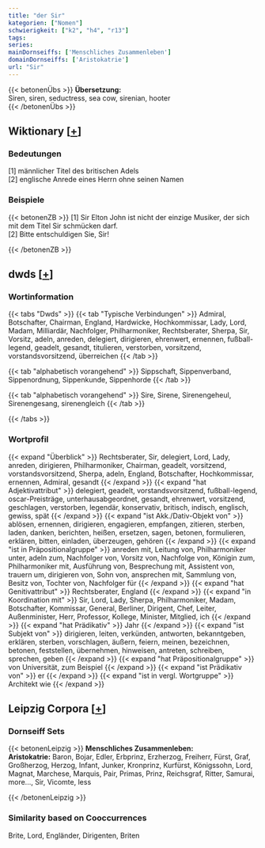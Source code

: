 ```yaml
---
title: "der Sir"
kategorien: ["Nomen"]
schwierigkeit: ["k2", "h4", "r13"]
tags:
series:
mainDornseiffs: ['Menschliches Zusammenleben']
domainDornseiffs: ['Aristokatrie']
url: "Sir"
---
```


{{< betonenÜbs >}}
**Übersetzung:**  
Siren, siren, seductress, sea cow, sirenian, hooter  
{{< /betonenÜbs >}}

## Wiktionary [[+](https://de.wiktionary.org/wiki/Sir)]

### Bedeutungen
[1] männlicher Titel des britischen Adels  
[2] englische Anrede eines Herrn ohne seinen Namen  

### Beispiele
{{< betonenZB >}}
[1] Sir Elton John ist nicht der einzige Musiker, der sich mit dem Titel Sir schmücken darf.  
[2] Bitte entschuldigen Sie, Sir!  

{{< /betonenZB >}}


## dwds [[+](https://www.dwds.de/wb/Sir)]

### Wortinformation
{{< tabs "Dwds" >}}
{{< tab "Typische Verbindungen" >}}
Admiral, Botschafter, Chairman, England, Hardwicke, Hochkommissar, Lady, Lord, Madam, Milliardär, Nachfolger, Philharmoniker, Rechtsberater, Sherpa, Sir, Vorsitz, adeln, anreden, delegiert, dirigieren, ehrenwert, ernennen, fußball-legend, geadelt, gesandt, titulieren, verstorben, vorsitzend, vorstandsvorsitzend, überreichen
{{< /tab >}}

{{< tab "alphabetisch vorangehend" >}}
Sippschaft, Sippenverband, Sippenordnung, Sippenkunde, Sippenhorde
{{< /tab >}}

{{< tab "alphabetisch vorangehend" >}}
Sire, Sirene, Sirenengeheul, Sirenengesang, sirenengleich
{{< /tab >}}

{{< /tabs >}}

### Wortprofil
{{< expand "Überblick" >}} Rechtsberater, Sir, delegiert, Lord, Lady, anreden, dirigieren, Philharmoniker, Chairman, geadelt, vorsitzend, vorstandsvorsitzend, Sherpa, adeln, England, Botschafter, Hochkommissar, ernennen, Admiral, gesandt {{< /expand >}}
{{< expand "hat Adjektivattribut" >}} delegiert, geadelt, vorstandsvorsitzend, fußball-legend, oscar-Preisträge, unterhausabgeordnet, gesandt, ehrenwert, vorsitzend, geschlagen, verstorben, legendär, konservativ, britisch, indisch, englisch, gewiss, spät {{< /expand >}}
{{< expand "ist Akk./Dativ-Objekt von" >}} ablösen, ernennen, dirigieren, engagieren, empfangen, zitieren, sterben, laden, danken, berichten, heißen, ersetzen, sagen, betonen, formulieren, erklären, bitten, einladen, überzeugen, gehören {{< /expand >}}
{{< expand "ist in Präpositionalgruppe" >}} anreden mit, Leitung von, Philharmoniker unter, adeln zum, Nachfolger von, Vorsitz von, Nachfolge von, Königin zum, Philharmoniker mit, Ausführung von, Besprechung mit, Assistent von, trauern um, dirigieren von, Sohn von, ansprechen mit, Sammlung von, Besitz von, Tochter von, Nachfolger für {{< /expand >}}
{{< expand "hat Genitivattribut" >}} Rechtsberater, England {{< /expand >}}
{{< expand "in Koordination mit" >}} Sir, Lord, Lady, Sherpa, Philharmoniker, Madam, Botschafter, Kommissar, General, Berliner, Dirigent, Chef, Leiter, Außenminister, Herr, Professor, Kollege, Minister, Mitglied, ich {{< /expand >}}
{{< expand "hat Prädikativ" >}} Jahr {{< /expand >}}
{{< expand "ist Subjekt von" >}} dirigieren, leiten, verkünden, antworten, bekanntgeben, erklären, sterben, vorschlagen, äußern, feiern, meinen, bezeichnen, betonen, feststellen, übernehmen, hinweisen, antreten, schreiben, sprechen, geben {{< /expand >}}
{{< expand "hat Präpositionalgruppe" >}} von Universität, zum Beispiel {{< /expand >}}
{{< expand "ist Prädikativ von" >}} er {{< /expand >}}
{{< expand "ist in vergl. Wortgruppe" >}} Architekt wie {{< /expand >}}

## Leipzig Corpora [[+](https://corpora.uni-leipzig.de/en/res?word=Sir&corpusId=deu_newscrawl-public_2018)]

### Dornseiff Sets
{{< betonenLeipzig >}}
**Menschliches Zusammenleben:**  
**Aristokatrie:** Baron, Bojar, Edler, Erbprinz, Erzherzog, Freiherr, Fürst, Graf, Großherzog, Herzog, Infant, Junker, Kronprinz, Kurfürst, Königssohn, Lord, Magnat, Marchese, Marquis, Pair, Primas, Prinz, Reichsgraf, Ritter, Samurai, more..., Sir, Vicomte, less  

{{< /betonenLeipzig >}}

### Similarity based on Cooccurrences
Brite, Lord, Engländer, Dirigenten, Briten

